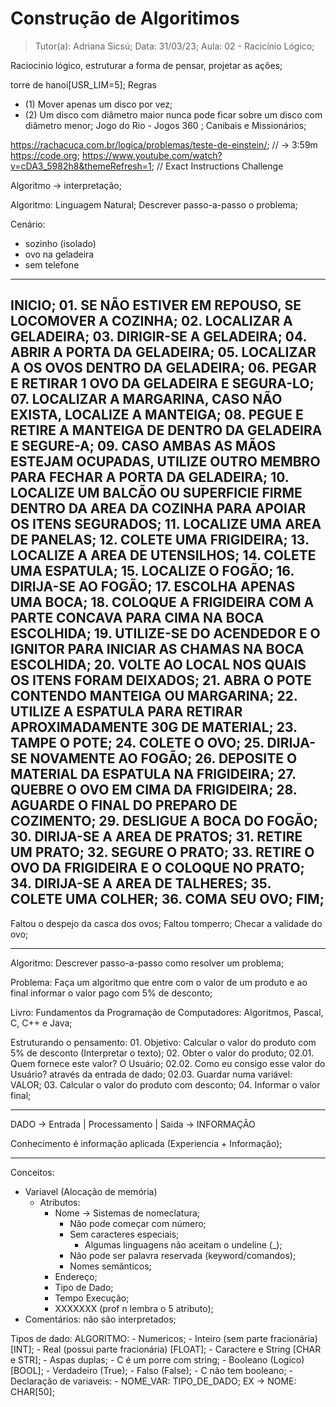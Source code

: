 # Construção de Algoritimos

> Tutor(a): Adriana Sicsú;
> Data: 31/03/23;
> Aula: 02 - Racicínio Lógico;

Raciocinio lógico, estruturar a forma de pensar, projetar as ações;

torre de hanoi[USR_LIM=5];
Regras 
- (1) Mover apenas um disco por vez;
- (2) Um disco com diâmetro maior nunca pode ficar sobre um disco com diâmetro menor;
Jogo do Rio - Jogos 360 ;
Canibais e Missionários;

https://rachacuca.com.br/logica/problemas/teste-de-einstein/; // -> 3:59m
https://code.org;
https://www.youtube.com/watch?v=cDA3_5982h8&themeRefresh=1; // Exact Instructions Challenge 

Algoritmo -> interpretação;

Algoritmo:
    Linguagem Natural;
    Descrever passo-a-passo o problema;

Cenário:
- sozinho (isolado)
- ovo na geladeira
- sem telefone

---------------------------------
INICIO;
    01. SE NÃO ESTIVER EM REPOUSO, SE LOCOMOVER A COZINHA;
    02. LOCALIZAR A GELADEIRA;
    03. DIRIGIR-SE A GELADEIRA;
    04. ABRIR A PORTA DA GELADEIRA;
    05. LOCALIZAR A OS OVOS DENTRO DA GELADEIRA;
    06. PEGAR E RETIRAR 1 OVO DA GELADEIRA E SEGURA-LO;
    07. LOCALIZAR A MARGARINA, CASO NÃO EXISTA, LOCALIZE A MANTEIGA;
    08. PEGUE E RETIRE A MANTEIGA DE DENTRO DA GELADEIRA E SEGURE-A;
    09. CASO AMBAS AS MÃOS ESTEJAM OCUPADAS, UTILIZE OUTRO MEMBRO PARA FECHAR A PORTA DA GELADEIRA;
    10. LOCALIZE UM BALCÃO OU SUPERFICIE FIRME DENTRO DA AREA DA COZINHA PARA APOIAR OS ITENS SEGURADOS;
    11. LOCALIZE UMA AREA DE PANELAS;
    12. COLETE UMA FRIGIDEIRA;
    13. LOCALIZE A AREA DE UTENSILHOS;
    14. COLETE UMA ESPATULA;
    15. LOCALIZE O FOGÃO;
    16. DIRIJA-SE AO FOGÃO;
    17. ESCOLHA APENAS UMA BOCA;
    18. COLOQUE A FRIGIDEIRA COM A PARTE CONCAVA PARA CIMA NA BOCA ESCOLHIDA;
    19. UTILIZE-SE DO ACENDEDOR E O IGNITOR PARA INICIAR AS CHAMAS NA BOCA ESCOLHIDA;
    20. VOLTE AO LOCAL NOS QUAIS OS ITENS FORAM DEIXADOS;
    21. ABRA O POTE CONTENDO MANTEIGA OU MARGARINA;
    22. UTILIZE A ESPATULA PARA RETIRAR APROXIMADAMENTE 30G DE MATERIAL;
    23. TAMPE O POTE;
    24. COLETE O OVO;
    25. DIRIJA-SE NOVAMENTE AO FOGÃO;
    26. DEPOSITE O MATERIAL DA ESPATULA NA FRIGIDEIRA;
    27. QUEBRE O OVO EM CIMA DA FRIGIDEIRA;
    28. AGUARDE O FINAL DO PREPARO DE COZIMENTO;
    29. DESLIGUE A BOCA DO FOGÃO;
    30. DIRIJA-SE A AREA DE PRATOS;
    31. RETIRE UM PRATO;
    32. SEGURE O PRATO;
    33. RETIRE O OVO DA FRIGIDEIRA E O COLOQUE NO PRATO;
    34. DIRIJA-SE A AREA DE TALHERES;
    35. COLETE UMA COLHER;
    36. COMA SEU OVO;
FIM;
---------------------------------

Faltou o despejo da casca dos ovos;
Faltou tomperro;
Checar a validade do ovo;

---------------------------------
Algoritmo:
    Descrever passo-a-passo como resolver um problema;

Problema:
    Faça um algoritmo que entre com o valor de um produto e ao final informar o valor pago com 5% de desconto;

Livro:
    Fundamentos da Programação de Computadores: Algoritmos, Pascal, C, C++ e Java;

Estruturando o pensamento:
    01. Objetivo: Calcular o valor do produto com 5% de desconto (Interpretar o texto);
    02. Obter o valor do produto;
        02.01. Quem fornece este valor? O Usuário;
        02.02. Como eu consigo esse valor do Usuário? através da entrada de dado;
        02.03. Guardar numa variável: VALOR;
    03. Calcular o valor do produto com desconto;
    04. Informar o valor final;

---------------------------------

DADO -> Entrada | Processamento | Saida -> INFORMAÇÂO

Conhecimento é informação aplicada (Experiencia + Informação);

---------------------------------

Conceitos:
- Variavel (Alocação de memória)
    - Atributos:
        - Nome -> Sistemas de nomeclatura;
            - Não pode começar com número;
            - Sem caracteres especiais;
                - Algumas linguagens não aceitam o undeline (_);
            - Não pode ser palavra reservada (keyword/comandos);
            - Nomes semânticos;
        - Endereço;
        - Tipo de Dado;
        - Tempo Execução;
        - XXXXXXX (prof n lembra o 5 atributo);
- Comentários: não são interpretados;

Tipos de dado:
    ALGORITMO:
        - Numericos;
            - Inteiro (sem parte fracionária) [INT];
            - Real (possui parte fracionária) [FLOAT];
        - Caractere e String [CHAR e STR];
            - Aspas duplas;
            - C é um porre com string;
        - Booleano (Logico) [BOOL];
            - Verdadeiro (True);
            - Falso (False);
            - C não tem booleano;
        - Declaração de variaveis:
            - NOME_VAR: TIPO_DE_DADO;
                EX -> NOME: CHAR[50];